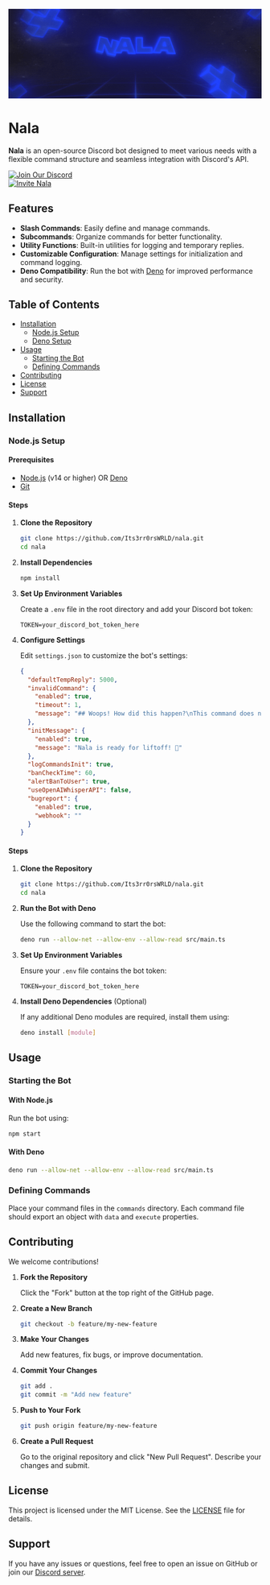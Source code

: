 <p align="center">
  <a href="https://discord.com/oauth2/authorize?client_id=1223073528954490940&scope=bot">
    <img src="images/nala.gif" alt="Nala" />
  </a>
</p>

# Nala

**Nala** is an open-source Discord bot designed to meet various needs with a
flexible command structure and seamless integration with Discord's API.

[![Join Our Discord](https://img.shields.io/badge/Discord-Join%20Us-7289DA?logo=discord&logoColor=white)](https://dsc.gg/3rr0r)  
[![Invite Nala](https://img.shields.io/badge/Invite%20Nala-Click%20Here-blue?logo=discord&logoColor=white)](https://discord.com/oauth2/authorize?client_id=1223073528954490940&scope=bot)

## Features

- **Slash Commands**: Easily define and manage commands.
- **Subcommands**: Organize commands for better functionality.
- **Utility Functions**: Built-in utilities for logging and temporary replies.
- **Customizable Configuration**: Manage settings for initialization and command logging.
- **Deno Compatibility**: Run the bot with [Deno](https://deno.land/) for improved performance and security.

## Table of Contents

- [Installation](#installation)
  - [Node.js Setup](#nodejs-setup)
  - [Deno Setup](#deno-setup)
- [Usage](#usage)
  - [Starting the Bot](#starting-the-bot)
  - [Defining Commands](#defining-commands)
- [Contributing](#contributing)
- [License](#license)
- [Support](#support)

## Installation

### Node.js Setup

#### Prerequisites

- [Node.js](https://nodejs.org/) (v14 or higher) OR [Deno](https://deno.land/)
- [Git](https://git-scm.com/)

#### Steps

1. **Clone the Repository**

   ```bash
   git clone https://github.com/Its3rr0rsWRLD/nala.git
   cd nala
   ```

2. **Install Dependencies**

   ```bash
   npm install
   ```

3. **Set Up Environment Variables**

   Create a `.env` file in the root directory and add your Discord bot token:

   ```env
   TOKEN=your_discord_bot_token_here
   ```

4. **Configure Settings**

   Edit `settings.json` to customize the bot's settings:

   ```json
   {
     "defaultTempReply": 5000,
     "invalidCommand": {
       "enabled": true,
       "timeout": 1,
       "message": "## Woops! How did this happen?\nThis command does not exist! 😅"
     },
     "initMessage": {
       "enabled": true,
       "message": "Nala is ready for liftoff! 🚀"
     },
     "logCommandsInit": true,
     "banCheckTime": 60,
     "alertBanToUser": true,
     "useOpenAIWhisperAPI": false,
     "bugreport": {
       "enabled": true,
       "webhook": ""
     }
   }
   ```

#### Steps

1. **Clone the Repository**

   ```bash
   git clone https://github.com/Its3rr0rsWRLD/nala.git
   cd nala
   ```

2. **Run the Bot with Deno**

   Use the following command to start the bot:

   ```bash
   deno run --allow-net --allow-env --allow-read src/main.ts
   ```

3. **Set Up Environment Variables**

   Ensure your `.env` file contains the bot token:

   ```env
   TOKEN=your_discord_bot_token_here
   ```

4. **Install Deno Dependencies** (Optional)

   If any additional Deno modules are required, install them using:

   ```bash
   deno install [module]
   ```

## Usage

### Starting the Bot

#### With Node.js

Run the bot using:

```bash
npm start
```

#### With Deno

```bash
deno run --allow-net --allow-env --allow-read src/main.ts
```

### Defining Commands

Place your command files in the `commands` directory. Each command file should export an object with `data` and `execute` properties.

## Contributing

We welcome contributions!

1. **Fork the Repository**

   Click the "Fork" button at the top right of the GitHub page.

2. **Create a New Branch**

   ```bash
   git checkout -b feature/my-new-feature
   ```

3. **Make Your Changes**

   Add new features, fix bugs, or improve documentation.

4. **Commit Your Changes**

   ```bash
   git add .
   git commit -m "Add new feature"
   ```

5. **Push to Your Fork**

   ```bash
   git push origin feature/my-new-feature
   ```

6. **Create a Pull Request**

   Go to the original repository and click "New Pull Request". Describe your changes and submit.

## License

This project is licensed under the MIT License. See the [LICENSE](LICENSE) file for details.

## Support

If you have any issues or questions, feel free to open an issue on GitHub or join our [Discord server](https://dsc.gg/3rr0r).